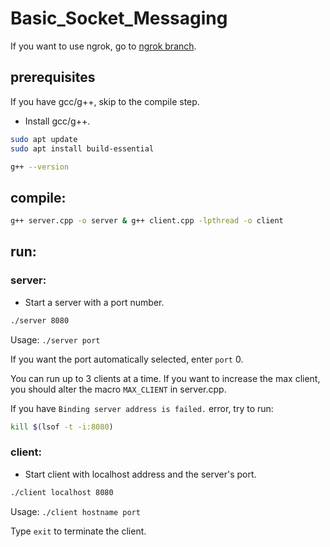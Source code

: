 # Basic_Socket_Messaging
If you want to use ngrok, go to [ngrok branch](https://github.com/yerminal/Basic_Socket_Messaging/tree/ngrok).
## prerequisites
If you have gcc/g++, skip to the compile step.
- Install gcc/g++.
```bash
sudo apt update
sudo apt install build-essential
```
```bash
g++ --version
```
## compile:
```bash
g++ server.cpp -o server & g++ client.cpp -lpthread -o client
```
## run:
### server:
- Start a server with a port number.
```bash
./server 8080
```
Usage: `./server port`

If you want the port automatically selected, enter `port` 0.

You can run up to 3 clients at a time. If you want to increase the max client, you should alter the macro `MAX_CLIENT` in server.cpp.

If you have `Binding server address is failed.` error, try to run:
```bash
kill $(lsof -t -i:8080)
```
### client:
- Start client with localhost address and the server's port.
```bash
./client localhost 8080
```
Usage: `./client hostname port`

Type `exit` to terminate the client.
